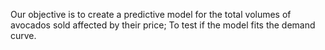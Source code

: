 Our objective is to create a predictive model for the total volumes of avocados sold affected by their price; To test if the model fits the demand curve.


